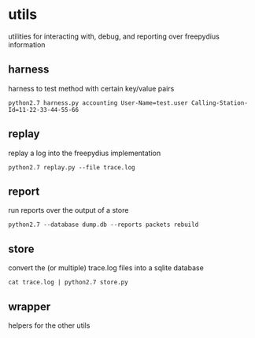 utils
===

utilities for interacting with, debug, and reporting over freepydius information

## harness

harness to test method with certain key/value pairs
```
python2.7 harness.py accounting User-Name=test.user Calling-Station-Id=11-22-33-44-55-66
```

## replay

replay a log into the freepydius implementation
```
python2.7 replay.py --file trace.log
```

## report

run reports over the output of a store
```
python2.7 --database dump.db --reports packets rebuild 
```

## store

convert the (or multiple) trace.log files into a sqlite database

```
cat trace.log | python2.7 store.py
```

## wrapper

helpers for the other utils
